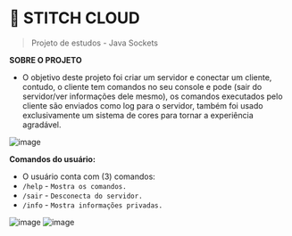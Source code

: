 # 💜 STITCH CLOUD
> Projeto de estudos - Java Sockets

**SOBRE O PROJETO**
- O objetivo deste projeto foi criar um servidor e conectar um cliente, contudo, o cliente tem comandos no seu console e pode (sair do servidor/ver informações dele mesmo), os comandos executados pelo cliente são enviados como log para o servidor, também foi usado exclusivamente um sistema de cores para tornar a experiência agradável.

![image](https://imgur.com/2rtWWBh.png)

**Comandos do usuário:**
- O usuário conta com (3) comandos:
- ``/help`` - `Mostra os comandos.`
- ``/sair`` - `Desconecta do servidor.`
- ``/info`` - `Mostra informações privadas.`

![image](https://imgur.com/ZezP0x6.png)
![image](https://imgur.com/BwEjqrr.png)
